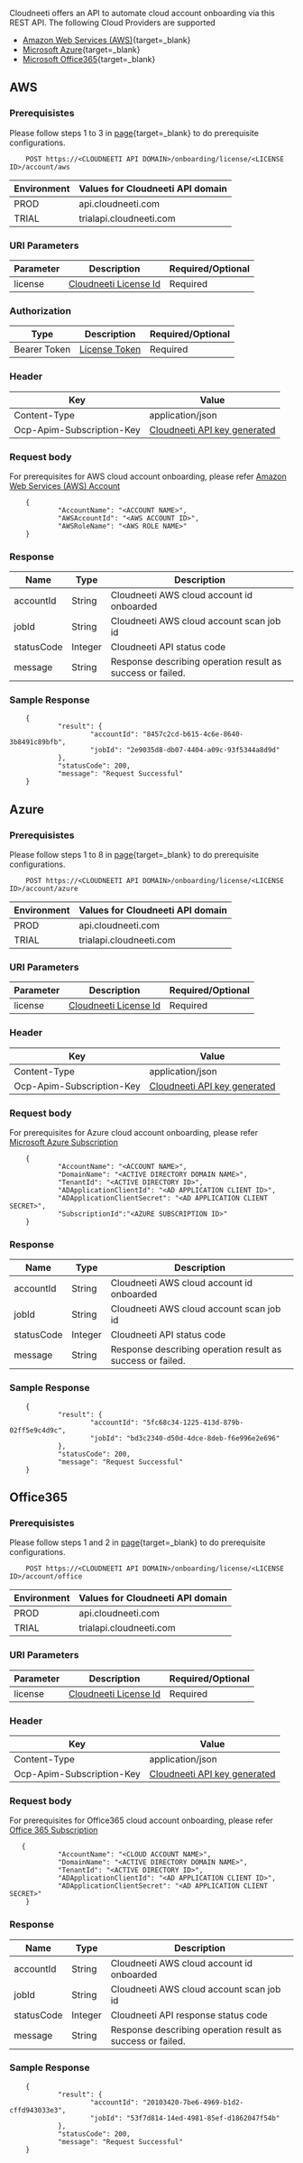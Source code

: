 Cloudneeti offers an API to automate cloud account onboarding via this REST API. The following Cloud Providers are supported

- [Amazon Web Services (AWS)](../../userGuide/onboardCloudAccount/#aws){target=_blank} 
- [Microsoft Azure](../../userGuide/onboardCloudAccount/#azure){target=_blank} 
- [Microsoft Office365](../../userGuide/onboardCloudAccount/#office365){target=_blank} 

## AWS

### Prerequisistes
Please follow steps 1 to 3 in [page](../../onboardingGuide/amazonWebServiceAccounts/){target=_blank} to do prerequisite configurations.

        POST https://<CLOUDNEETI API DOMAIN>/onboarding/license/<LICENSE ID>/account/aws

| Environment	| Values for Cloudneeti API domain     |
|---------------|--------------------------------------|
| PROD 	        |   api.cloudneeti.com                 |
| TRIAL 	| trialapi.cloudneeti.com              |


### URI Parameters

| Parameter           |           Description                                |           Required/Optional  |
|-----------|----------------------------------------------------------------|----------------------------|
| license   |          [Cloudneeti License Id​](#license-id)                  | Required|

### Authorization
| Type           |           Description                                |           Required/Optional  |
|-----------|----------------------------------------------------------------|----------------------------|
| Bearer Token  |          [License Token](../../userGuide/tokenAPI/#license-token)                   | Required|

### Header

| Key	        | Value                                |
|---------------|--------------------------------------|
| Content-Type 	                |   application/json                 |
| Ocp-Apim-Subscription-Key 	| [Cloudneeti API key generated](../../administratorGuide/configureCloudneetiAPIAccess/)             |


### Request body

For prerequisites for AWS cloud account onboarding, please refer [Amazon Web Services (AWS) Account](../amazonWebServiceAccounts/)
        
        {
                "AccountName": "<ACCOUNT NAME>",
                "AWSAccountId": "<AWS ACCOUNT ID>",
                "AWSRoleName": "<AWS ROLE NAME>"
        }

### Response

| Name           |           Type       |          Description  |
|----------------|----------------------|-----------------------|
| accountId	 |           String     | Cloudneeti AWS cloud account id onboarded      |
| jobId  	 |           String     | Cloudneeti AWS cloud account scan job id      |
| statusCode	     |           Integer     | Cloudneeti API status code      |
| message |      String     | Response describing operation result as success or failed.     |

### Sample Response
        {
                "result": {
                        "accountId": "8457c2cd-b615-4c6e-8640-3b8491c89bfb",
                        "jobId": "2e9035d8-db07-4404-a09c-93f5344a8d9d"
                },
                "statusCode": 200,
                "message": "Request Successful"
        }



## Azure

### Prerequisistes
Please follow steps 1 to 8 in [page](../../onboardingGuide/azureSubscriptions/){target=_blank} to do prerequisite configurations.

        POST https://<CLOUDNEETI API DOMAIN>/onboarding/license/<LICENSE ID>/account/azure

        
| Environment	| Values for Cloudneeti API domain     |
|---------------|--------------------------------------|
| PROD 	        |   api.cloudneeti.com                 |
| TRIAL 	| trialapi.cloudneeti.com              |


### URI Parameters


| Parameter           |           Description                                |           Required/Optional  |
|-----------|----------------------------------------------------------------|----------------------------|
| license   |          [Cloudneeti License Id​](#license-id)                  | Required|

### Header

| Key	        | Value                                |
|---------------|--------------------------------------|
| Content-Type 	                |   application/json                 |
| Ocp-Apim-Subscription-Key 	| [Cloudneeti API key generated](../../administratorGuide/configureCloudneetiAPIAccess/)             |


### Request body

For prerequisites for Azure cloud account onboarding, please refer [Microsoft Azure Subscription](../azureSubscriptions/)

        {
                "AccountName": "<ACCOUNT NAME>",
                "DomainName": "<ACTIVE DIRECTORY DOMAIN NAME>",
                "TenantId": "<ACTIVE DIRECTORY ID>",
                "ADApplicationClientId": "<AD APPLICATION CLIENT ID>",
                "ADApplicationClientSecret": "<AD APPLICATION CLIENT SECRET>",
                "SubscriptionId":"<AZURE SUBSCRIPTION ID>"
        }


### Response

| Name           |           Type       |          Description  |
|----------------|----------------------|-----------------------|
| accountId	 |           String     | Cloudneeti AWS cloud account id onboarded      |
| jobId  	 |           String     | Cloudneeti AWS cloud account scan job id      |
| statusCode	     |           Integer     | Cloudneeti API status code      |
| message |      String     | Response describing operation result as success or failed.     |

### Sample Response

        {
                "result": {
                        "accountId": "5fc68c34-1225-413d-879b-02ff5e9c4d9c",
                        "jobId": "bd3c2340-d50d-4dce-8deb-f6e996e2e696"
                },
                "statusCode": 200,
                "message": "Request Successful"
        }



## Office365

### Prerequisistes
Please follow steps 1 and 2 in [page](../../onboardingGuide/office365Subscription/){target=_blank} to do prerequisite configurations.

        POST https://<CLOUDNEETI API DOMAIN>/onboarding/license/<LICENSE ID>/account/office

| Environment	| Values for Cloudneeti API domain     |
|---------------|--------------------------------------|
| PROD 	        |   api.cloudneeti.com                 |
| TRIAL 	| trialapi.cloudneeti.com              |

### URI Parameters

| Parameter           |           Description                                |           Required/Optional  |
|-----------|----------------------------------------------------------------|----------------------------|
| license   |          [Cloudneeti License Id​](#license-id)                  | Required|

### Header

| Key	        | Value                                |
|---------------|--------------------------------------|
| Content-Type 	                |   application/json                 |
| Ocp-Apim-Subscription-Key 	| [Cloudneeti API key generated](../../administratorGuide/configureCloudneetiAPIAccess/)             |


### Request body

For prerequisites for Office365 cloud account onboarding, please refer [Office 365 Subscription](../office365Subscription/)

       {
                "AccountName": "<CLOUD ACCOUNT NAME>",
                "DomainName": "<ACTIVE DIRECTORY DOMAIN NAME>",
                "TenantId": "<ACTIVE DIRECTORY ID>",
                "ADApplicationClientId": "<AD APPLICATION CLIENT ID>",
                "ADApplicationClientSecret": "<AD APPLICATION CLIENT SECRET>"
        }


### Response

| Name           |           Type       |          Description  |
|----------------|----------------------|-----------------------|
| accountId	 |           String     | Cloudneeti AWS cloud account id onboarded      |
| jobId  	 |           String     | Cloudneeti AWS cloud account scan job id      |
| statusCode	     |           Integer     | Cloudneeti API response status code      |
| message |      String     | Response describing operation result as success or failed.     |

### Sample Response
        {
                "result": {
                        "accountId": "20103420-7be6-4969-b1d2-cffd943033e3",
                        "jobId": "53f7d814-14ed-4981-85ef-d1862047f54b"
                },
                "statusCode": 200,
                "message": "Request Successful"
        }

